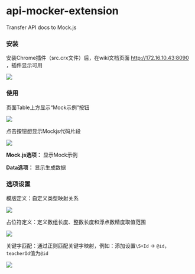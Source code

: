 # api-mocker-extension
Transfer API docs to Mock.js

### 安装

安装Chrome插件（src.crx文件）后，在wiki文档页面 http://172.16.10.43:8090 ，插件显示可用

![](https://blog-1257861028.cos.ap-beijing.myqcloud.com/assets/WX20190626-155735.png)

### 使用

页面Table上方显示“Mock示例”按钮

![](https://blog-1257861028.cos.ap-beijing.myqcloud.com/assets/WX20190626-155818.png)

点击按钮想显示Mockjs代码片段

![](https://blog-1257861028.cos.ap-beijing.myqcloud.com/assets/WX20190723-163327.png)

**Mock.js选项：** 显示Mock示例

**Data选项：** 显示生成数据

### 选项设置

模版定义：自定义类型映射关系

![](https://blog-1257861028.cos.ap-beijing.myqcloud.com/assets/WX20190723-164355.png)

占位符定义：定义数组长度、整数长度和浮点数精度取值范围

![](https://blog-1257861028.cos.ap-beijing.myqcloud.com/assets/WX20190723-165104.png)

关键字匹配：通过正则匹配关键字映射，例如：添加设置`\S+Id` -> `@id`，`teacherId`值为`@id`

![](https://blog-1257861028.cos.ap-beijing.myqcloud.com/assets/WX20190723-165617.png)
